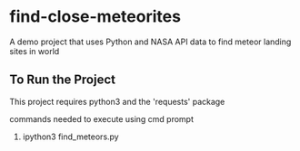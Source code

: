 # find-close-meteorites
A demo project that uses Python and NASA API data to find meteor landing sites in world

## To Run the Project

This project requires python3 and the 'requests' package

commands needed to execute using cmd prompt
1) ipython3 find_meteors.py
